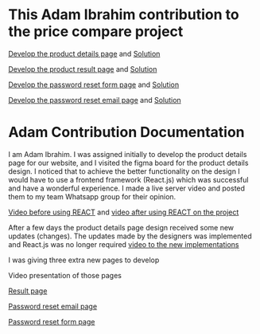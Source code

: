 # This Adam Ibrahim contribution to the price compare project

[Develop the product details page](https://github.com/zuri-training/price_compare_team_23/issues/17) and [Solution](https://github.com/imrvon/michaeljordan23/tree/adam/Product-details)

[Develop the product result page](https://github.com/zuri-training/price_compare_team_23/issues/48) and [Solution](https://github.com/imrvon/michaeljordan23/tree/adam/result)

[Develop the password reset form page](https://github.com/zuri-training/price_compare_team_23/issues/50) and [Solution](https://github.com/imrvon/michaeljordan23/tree/adam/password-form)

[Develop the password reset email page](https://github.com/zuri-training/price_compare_team_23/issues/49) and [Solution](https://github.com/imrvon/michaeljordan23/tree/adam/password-email)

# Adam Contribution Documentation

I am Adam Ibrahim. I was assigned initially to develop the product details page for our website, and I visited the figma board for the product details design. I noticed that to achieve the better functionality on the design I would have to use a frontend framework (React.js) which was successful and have a wonderful experience. I made a live server video and posted them to my team Whatsapp group for their opinion. 

[Video before using REACT](https://github.com/zuri-training/price_compare_team_23/blob/main/addexdi/VID-20220810-WA0007.mp4) and [video after using REACT on the project](https://github.com/zuri-training/price_compare_team_23/blob/main/addexdi/VID-20220810-WA0014.mp4)

After a few days the product details page design received some new updates (changes). The updates made by the designers was implemented and React.js was no longer required [video to the new implementations](https://github.com/zuri-training/price_compare_team_23/blob/main/addexdi/product%20details%20page.mp4)

I was giving three extra new pages to develop

Video presentation of those pages

[Result page](https://github.com/zuri-training/price_compare_team_23/blob/main/addexdi/VID-20220808-WA0012.mp4)

[Password reset email page](https://github.com/zuri-training/price_compare_team_23/blob/main/addexdi/VID-20220808-WA0008.mp4)

[Password reset form page](https://github.com/zuri-training/price_compare_team_23/blob/main/addexdi/VID-20220808-WA0010.mp4)
